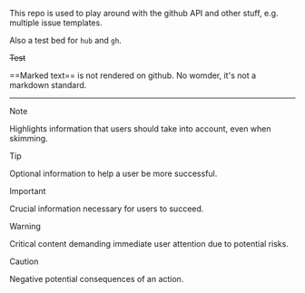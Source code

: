 This repo is used to play around with the github API and other stuff, e.g. multiple issue templates.

Also a test bed for `hub` and `gh`.

~~Test~~

==Marked text== is not rendered on github. No womder, it's not a markdown standard.

----

> [!NOTE]  
> Highlights information that users should take into account, even when skimming.

> [!TIP]
> Optional information to help a user be more successful.

> [!IMPORTANT]  
> Crucial information necessary for users to succeed.

> [!WARNING]  
> Critical content demanding immediate user attention due to potential risks.

> [!CAUTION]
> Negative potential consequences of an action.
